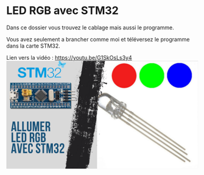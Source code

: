 # LED RGB avec STM32
Dans ce dossier vous trouvez le cablage mais aussi le programme.

Vous avez seulement a brancher comme moi et téléversez le programme dans la carte STM32.

Lien vers la vidéo : https://youtu.be/G1SkOsLs3y4
![alt text](https://github.com/electrocodeur/ledrgb_stm32/blob/main/mini_stm(13).png?raw=true)
